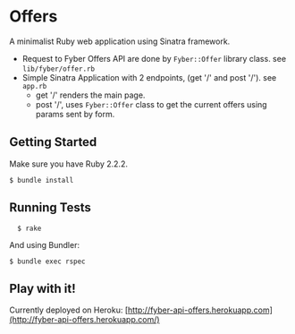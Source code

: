 # Offers
A minimalist Ruby web application using Sinatra framework.
* Request to Fyber Offers API are done by `Fyber::Offer` library class. see `lib/fyber/offer.rb`
* Simple Sinatra Application with 2 endpoints, (get '/' and post '/'). see `app.rb`
  * get '/' renders the main page.
  * post '/', uses `Fyber::Offer` class to get the current offers using params sent by form.
## Getting Started
Make sure you have Ruby 2.2.2.
````
$ bundle install
````
## Running Tests
``` 
  $ rake
```
And using Bundler:
````
$ bundle exec rspec
````
## Play with it!
Currently deployed on Heroku: [http://fyber-api-offers.herokuapp.com](http://fyber-api-offers.herokuapp.com/)

